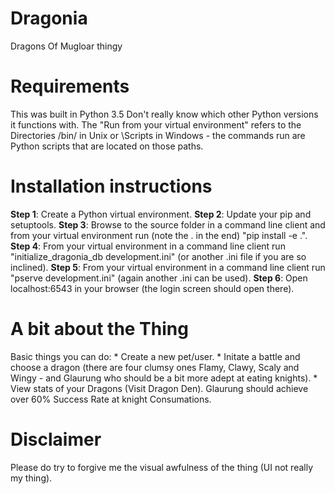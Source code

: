 # Dragonia
Dragons Of Mugloar thingy
<h1>Requirements</h1>
This was built in Python 3.5 Don't really know which other Python versions it functions with. The "Run from your virtual environment" refers to the Directories <PythonEnv>/bin/ in Unix or <PytonEnv>\Scripts in Windows - the commands run are Python scripts that are located on those paths.
<h1>Installation instructions</h1>
<b>Step 1</b>: Create a Python virtual environment.  
<b>Step 2</b>: Update your pip and setuptools.  
<b>Step 3</b>: Browse to the source folder in a command line client and from your virtual environment run (note the . in the end) "pip install -e .".  
<b>Step 4</b>: From your virtual environment in a command line client run "initialize_dragonia_db development.ini" (or another .ini file if you are so inclined).  
<b>Step 5</b>: From your virtual environment in a command line client run "pserve development.ini" (again another .ini can be used).  
<b>Step 6</b>: Open localhost:6543 in your browser (the login screen should open there).
<h1>A bit about the Thing</h1>
Basic things you can do:  
* Create a new pet/user.
* Initate a battle and choose a dragon (there are four clumsy ones Flamy, Clawy, Scaly and Wingy - and Glaurung who should be a bit more adept at eating knights).
* View stats of your Dragons (Visit Dragon Den). Glaurung should achieve over 60% Success Rate at knight Consumations.
<h1>Disclaimer</h1>
Please do try to forgive me the visual awfulness of the thing (UI not really my thing).

